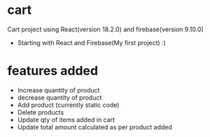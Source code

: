 # cart
Cart project using React(version 18.2.0) and firebase(version 9.10.0)
- Starting with React and Firebase(My first project) :) 


# features added
- Increase quantity of product
- decrease quantity of product
- Add product (currently static code)
- Delete products
- Update qty of items added in cart
- Update total amount calculated as per product added

